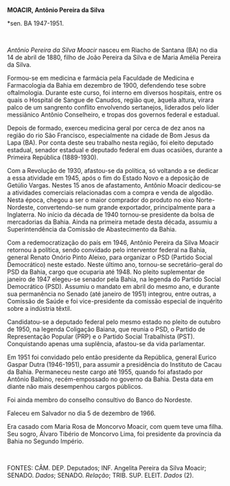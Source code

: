 **MOACIR, Antônio Pereira da Silva**

\*sen. BA 1947-1951.

 

*Antônio Pereira da Silva Moacir* nasceu em Riacho de Santana (BA) no
dia 14 de abril de 1880, filho de João Pereira da Silva e de Maria
Amélia Pereira da Silva.

Formou-se em medicina e farmácia pela Faculdade de Medicina e
Farmacologia da Bahia em dezembro de 1900, defendendo tese sobre
oftalmologia. Durante este curso, foi interno em diversos hospitais,
entre os quais o Hospital de Sangue de Canudos, região que, àquela
altura, virara palco de um sangrento conflito envolvendo sertanejos,
liderados pelo líder messiânico Antônio Conselheiro, e tropas dos
governos federal e estadual.

Depois de formado, exerceu medicina geral por cerca de dez anos na
região do rio São Francisco, especialmente na cidade de Bom Jesus da
Lapa (BA). Por conta deste seu trabalho nesta região, foi eleito
deputado estadual, senador estadual e deputado federal em duas ocasiões,
durante a Primeira República (1889-1930).

Com a Revolução de 1930, afastou-se da política, só voltando a se
dedicar a essa atividade em 1945, após o fim do Estado Novo e a
deposição de Getúlio Vargas. Nestes 15 anos de afastamento, Antônio
Moacir dedicou-se a atividades comerciais relacionadas com a compra e
venda de algodão. Nesta época, chegou a ser o maior comprador do produto
no eixo Norte-Nordeste, convertendo-se num grande exportador,
principalmente para a Inglaterra. No início da década de 1940 tornou-se
presidente da bolsa de mercadorias da Bahia. Ainda na primeira metade
desta década, assumiu a Superintendência da Comissão de Abastecimento da
Bahia.

Com a redemocratização do país em 1946, Antônio Pereira da Silva Moacir
retornou à política, sendo convidado pelo interventor federal na Bahia,
general Renato Onório Pinto Aleixo, para organizar o PSD (Partido Social
Democrático) neste estado. Neste último ano, tornou-se secretário-geral
do PSD da Bahia, cargo que ocuparia até 1948. No pleito suplementar de
janeiro de 1947 elegeu-se senador pela Bahia, na legenda do Partido
Social Democrático (PSD). Assumiu o mandato em abril do mesmo ano, e
durante sua permanência no Senado (até janeiro de 1951) integrou, entre
outras, a Comissão de Saúde e foi vice-presidente da comissão especial
de inquérito sobre a indústria têxtil.

Candidatou-se a deputado federal pelo mesmo estado no pleito de outubro
de 1950, na legenda Coligação Baiana, que reunia o PSD, o Partido de
Representação Popular (PRP) e o Partido Social Trabalhista (PST).
Conquistando apenas uma suplência, afastou-se da vida parlamentar.

Em 1951 foi convidado pelo então presidente da República, general Eurico
Gaspar Dutra (1946-1951), para assumir a presidência do Instituto de
Cacau da Bahia. Permaneceu neste cargo até 1955, quando foi afastado por
Antônio Balbino, recém-empossado no governo da Bahia. Desta data em
diante não mais desempenhou cargos públicos.

Foi ainda membro do conselho consultivo do Banco do Nordeste.

Faleceu em Salvador no dia 5 de dezembro de 1966.

Era casado com Maria Rosa de Moncorvo Moacir, com quem teve uma filha.
Seu sogro, Álvaro Tibério de Moncorvo Lima, foi presidente da província
da Bahia no Segundo Império.

 

FONTES: CÂM. DEP. Deputados; INF. Angelita Pereira da Silva Moacir;
SENADO. *Dados*; SENADO. *Relação*; TRIB. SUP. ELEIT. *Dados* (2).

 
